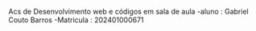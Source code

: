Acs de Desenvolvimento web e códigos em sala de aula 
-aluno : Gabriel Couto Barros
-Matricula : 202401000671
